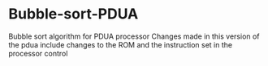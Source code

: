 # Bubble-sort-PDUA
Bubble sort algorithm for PDUA processor
Changes made in this version of the pdua include changes to the ROM and the instruction set in the processor control
